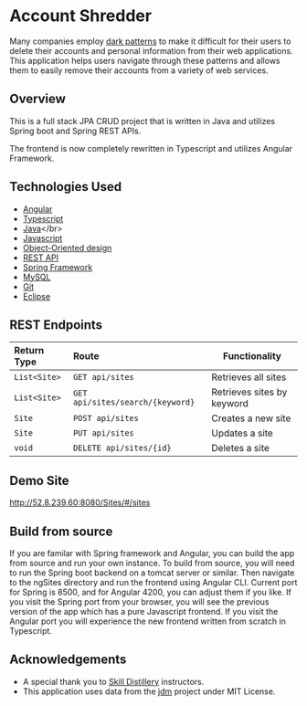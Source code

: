 # Account Shredder

Many companies employ [dark patterns](https://www.darkpatterns.org/) to make it difficult for their users to delete their accounts and personal information from their web applications. This application helps users navigate through these patterns and allows them to easily remove their accounts from a variety of web services.

## Overview

This is a full stack JPA CRUD project that is written in Java and utilizes Spring boot and Spring REST APIs.
<!-- The API calls are done with AJAX and dynamically displayed with Javascript. -->
The frontend is now completely rewritten in Typescript and utilizes Angular Framework.

## Technologies Used
* [Angular](https://angular.io/)</br>
* [Typescript](https://www.typescriptlang.org/)</br>
* [Java](https://en.wikipedia.org/wiki/Java_)</br>
* [Javascript](https://www.javascript.com/)</br>
* [Object-Oriented design](https://stackabuse.com/object-oriented-design-principles-in-java)</br>
* [REST API](https://en.wikipedia.org/wiki/Representational_state_transfer)<br>
* [Spring Framework](https://en.wikipedia.org/wiki/Spring_Framework#Spring_Boot)<br>
* [MySQL](https://www.mysql.com/)</br>
* [Git](https://git-scm.com/)</br>
* [Eclipse](https://www.eclipse.org/ide/)</br>

## REST Endpoints

| Return Type   | Route                           | Functionality              |
|:--------------|:--------------------------------|----------------------------|
|`List<Site>`   | `GET api/sites`                 | Retrieves all sites        |
|`List<Site>`   | `GET api/sites/search/{keyword}`| Retrieves sites by keyword |
|`Site`         | `POST api/sites`                | Creates a new site         |
|`Site`         | `PUT api/sites`                 | Updates a site             |
|`void`         | `DELETE api/sites/{id}`         | Deletes a site             |

## Demo Site
http://52.8.239.60:8080/Sites/#/sites

## Build from source
If you are familar with Spring framework and Angular, you can build the app from source and run your own instance.
To build from source, you will need to run the Spring boot backend on a tomcat server or similar. Then navigate to the ngSites directory and run the frontend using Angular CLI. Current port for Spring is 8500, and for Angular 4200, you can adjust them if you like. If you visit the Spring port from your browser, you will see the previous version of the app which has a pure Javascript frontend. If you visit the Angular port you will experience the new frontend written from scratch in Typescript.

## Acknowledgements
* A special thank you to [Skill Distillery](https://www.skilldistillery.com/) instructors.<br>
* This application uses data from the [jdm](https://github.com/jdm-contrib/jdm) project under MIT License.


